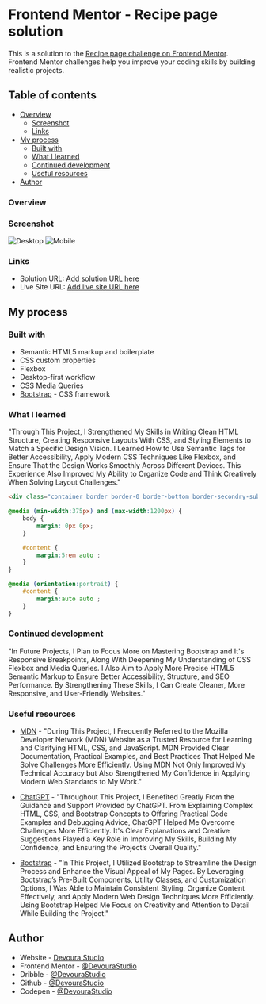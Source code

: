 # Frontend Mentor - Recipe page solution

This is a solution to the [Recipe page challenge on Frontend Mentor](https://www.frontendmentor.io/challenges/recipe-page-KiTsR8QQKm). Frontend Mentor challenges help you improve your coding skills by building realistic projects. 

## Table of contents

- [Overview](#overview)
  - [Screenshot](#screenshot)
  - [Links](#links)
- [My process](#my-process)
  - [Built with](#built-with)
  - [What I learned](#what-i-learned)
  - [Continued development](#continued-development)
  - [Useful resources](#useful-resources)
- [Author](#author)

### Overview

### Screenshot

![Desktop](/Screenshot.png)
![Mobile](/Screenshot2.png)

### Links

- Solution URL: [Add solution URL here](https://codepen.io/pen?template=MYaxXbL)
- Live Site URL: [Add live site URL here](https://codepen.io/pen?template=MYaxXbL)

## My process

### Built with

- Semantic HTML5 markup and boilerplate
- CSS custom properties
- Flexbox
- Desktop-first workflow
- CSS Media Queries
- [Bootstrap](https://getbootstrap.com/) - CSS framework


### What I learned

"Through This Project, I Strengthened My Skills in Writing Clean HTML Structure, Creating Responsive Layouts With CSS, and Styling Elements to Match a Specific Design Vision. I Learned How to Use Semantic Tags for Better Accessibility, Apply Modern CSS Techniques Like Flexbox, and Ensure That the Design Works Smoothly Across Different Devices. This Experience Also Improved My Ability to Organize Code and Think Creatively When Solving Layout Challenges." 

```html
<div class="container border border-0 border-bottom border-secondry-subtle border-1" id="ingredients">
```
```css
@media (min-width:375px) and (max-width:1200px) {
	body {
		margin: 0px 0px;
	}

	#content {
		margin:5rem auto ;
	}
}

@media (orientation:portrait) {
	#content {
		margin:auto auto ;
	}
}
```

### Continued development

"In Future Projects, I Plan to Focus More on Mastering Bootstrap and It's Responsive Breakpoints, Along With Deepening My Understanding of CSS Flexbox and Media Queries. I Also Aim to Apply More Precise HTML5 Semantic Markup to Ensure Better Accessibility, Structure, and SEO Performance. By Strengthening These Skills, I Can Create Cleaner, More Responsive, and User-Friendly Websites."

### Useful resources

- [MDN](https://developer.mozilla.org/en-US/) - "During This Project, I Frequently Referred to the Mozilla Developer Network (MDN) Website as a Trusted Resource for Learning and Clarifying HTML, CSS, and JavaScript. MDN Provided Clear Documentation, Practical Examples, and Best Practices That Helped Me Solve Challenges More Efficiently. Using MDN Not Only Improved My Technical Accuracy but Also Strengthened My Confidence in Applying Modern Web Standards to My Work."

- [ChatGPT](https://www.chatgpt.com/) - "Throughout This Project, I Benefited Greatly From the Guidance and Support Provided by ChatGPT. From Explaining Complex HTML, CSS, and Bootstrap Concepts to Offering Practical Code Examples and Debugging Advice, ChatGPT Helped Me Overcome Challenges More Efficiently. It's Clear Explanations and Creative Suggestions Played a Key Role in Improving My Skills, Building My Confidence, and Ensuring the Project’s Overall Quality."

- [Bootstrap](https://getbootstrap.com/) - "In This Project, I Utilized Bootstrap to Streamline the Design Process and Enhance the Visual Appeal of My Pages. By Leveraging Bootstrap’s Pre-Built Components, Utility Classes, and Customization Options, I Was Able to Maintain Consistent Styling, Organize Content Effectively, and Apply Modern Web Design Techniques More Efficiently. Using Bootstrap Helped Me Focus on Creativity and Attention to Detail While Building the Project."

## Author

- Website - [Devoura Studio](https://www.devoura.ir)
- Frontend Mentor - [@DevouraStudio](https://www.frontendmentor.io/profile/DevouraStudio)
- Dribble - [@DevouraStudio](https://www.dribbble.com/DevouraStudio)
- Github - [@DevouraStudio](https://www.github.com/DevouraStudio)
- Codepen - [@DevouraStudio](https://www.codepen.io/DevouraStudio)
